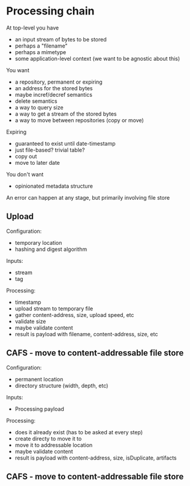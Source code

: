 
# Processing chain

At top-level you have
* an input stream of bytes to be stored
* perhaps a "filename"
* perhaps a mimetype
* some application-level context (we want to be agnostic about this)

You want
* a repository, permanent or expiring
* an address for the stored bytes
* maybe incref/decref semantics
* delete semantics
* a way to query size
* a way to get a stream of the stored bytes
* a way to move between repositories (copy or move)

Expiring
* guaranteed to exist until date-timestamp
* just file-based? trivial table?
* copy out
* move to later date

You don't want
* opinionated metadata structure

An error can happen at any stage, but primarily involving file store

## Upload

Configuration:
* temporary location
* hashing and digest algorithm

Inputs:
* stream
* tag

Processing:
* timestamp
* upload stream to temporary file
* gather content-address, size, upload speed, etc
* validate size
* maybe validate content
* result is payload with filename, content-address, size, etc

## CAFS - move to content-addressable file store

Configuration:
* permanent location
* directory structure (width, depth, etc)

Inputs:
* Processing payload

Processing:
* does it already exist (has to be asked at every step)
* create directy to move it to
* move it to addressable location
* maybe validate content
* result is payload with content-address, size, isDuplicate, artifacts

## CAFS - move to content-addressable file store
